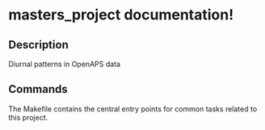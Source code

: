 # masters_project documentation!

## Description

Diurnal patterns in OpenAPS data

## Commands

The Makefile contains the central entry points for common tasks related to this project.

